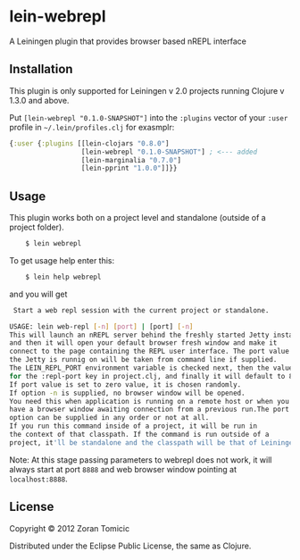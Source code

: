 # lein-webrepl

A Leiningen plugin that provides browser based nREPL interface

## Installation

This plugin is only supported for Leiningen v 2.0 projects
running Clojure v 1.3.0 and above.

Put `[lein-webrepl "0.1.0-SNAPSHOT"]` into the `:plugins` vector of your
`:user` profile in `~/.lein/profiles.clj` for exasmplr:

```clojure
{:user {:plugins [[lein-clojars "0.8.0"]
                  [lein-webrepl "0.1.0-SNAPSHOT"] ; <--- added 
                  [lein-marginalia "0.7.0"]
                  [lein-pprint "1.0.0"]]}}
```

## Usage

This plugin works both on a project level and standalone 
(outside of a project folder).

```bash
    $ lein webrepl
```
To get usage help enter this:

```bash
    $ lein help webrepl
```

and you will get 

```bash
 Start a web repl session with the current project or standalone.

USAGE: lein web-repl [-n] [port] | [port] [-n]
This will launch an nREPL server behind the freshly started Jetty instance,
and then it will open your default browser fresh window and make it
connect to the page containing the REPL user interface. The port value
the Jetty is runnig on will be taken from command line if supplied.
The LEIN_REPL_PORT environment variable is checked next, then the value
for the :repl-port key in project.clj, and finally it will default to 8888.
If port value is set to zero value, it is chosen randomly.
If option -n is supplied, no browser window will be opened.
You need this when application is running on a remote host or when you already
have a browser window awaiting connection from a previous run.The port and
option can be supplied in any order or not at all.
If you run this command inside of a project, it will be run in
the context of that classpath. If the command is run outside of a
project, it'll be standalone and the classpath will be that of Leiningen.
```

Note: At this stage passing parameters to webrepl does not work, it will 
always start at port `8888` and web browser window 
pointing at `localhost:8888`.

## License

Copyright © 2012 Zoran Tomicic

Distributed under the Eclipse Public License, the same as Clojure.
